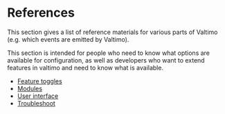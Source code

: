 # References

This section gives a list of reference materials for various parts of Valtimo (e.g. which events are emitted by 
Valtimo).

This section is intended for people who need to know what options are available for configuration, as well as 
developers who want to extend features in valtimo and need to know what is available. 

* [Feature toggles](./feature-toggles/feature-toggles.md)
* [Modules](./modules/modules.md)
* [User interface](./user-interface/user-interface.md)
* [Troubleshoot](troubleshoot.md)
